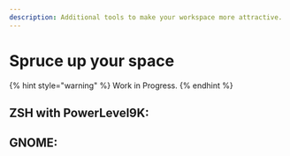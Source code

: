 ```yaml
---
description: Additional tools to make your workspace more attractive.
---
```


# Spruce up your space



{% hint style="warning" %}
Work in Progress.
{% endhint %}

## ZSH with PowerLevel9K:

## GNOME:

